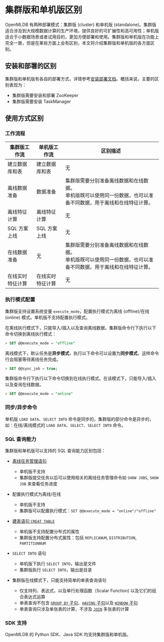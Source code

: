 # 集群版和单机版区别

OpenMLDB 有两种部署模式：集群版 (cluster) 和单机版 (standalone)。集群版适合涉及到大规模数据计算的生产环境，提供良好的可扩展性和高可用性；单机版适合于小数据场景或者试用目的，更加方便部署和使用。集群版和单机版在功能上完全一致，但是在某些方面上会有区别，本文将介绍集群版和单机版的各方面区别。

## 安装和部署的区别

集群版和单机版有各自的部署方式，详情参考[安装部署文档](../deploy/install_deploy)。概括来说，主要的区别表现为：

- 集群版需要安装和部署 ZooKeeper
- 集群版需要安装 TaskManager

## 使用方式区别

### 工作流程

| 集群版工作流     | 单机版工作流     | 区别描述                                                     |
| ---------------- | ---------------- | ------------------------------------------------------------ |
| 建立数据库和表   | 建立数据库和表   | 无                                                           |
| 离线数据准备     | 数据准备         | 集群版需要分别准备离线数据和在线数据。<br />单机版既可以使用同一份数据，也可以准备不同数据，用于离线和在线特征计算。 |
| 离线特征计算     | 离线特征计算     | 无                                                           |
| SQL 方案上线     | SQL 方案上线     | 无                                                           |
| 在线数据准备     | 无               | 集群版需要分别准备离线数据和在线数据。<br />单机版既可以使用同一份数据，也可以准备不同数据，用于离线和在线特征计算。 |
| 在线实时特征计算 | 在线实时特征计算 | 无                                                           |                                                         |

### 执行模式配置

集群版支持设置系统变量 `execute_mode`，配置执行模式为离线 (offline)/在线 (online) 模式。单机版不支持配置执行模式。

在离线执行模式下，只能导入/插入以及查询离线数据，集群版命令行下执行以下命令切换到离线执行模式：

```sql
> SET @@execute_mode = "offline"
```

离线模式下，默认任务是**异步模式**，执行以下命令可以设置为**同步模式**，这样命令行会阻塞等待离线任务完成。

```sql
> SET @@sync_job = true;
```

集群版命令行下执行以下命令切换到在线执行模式。在该模式下，只能导入/插入以及查询在线数据。

```sql
> SET @@execute_mode = "online"
```

### 同步/异步命令

单机版 `LOAD DATA`、`SELECT INTO` 命令是同步的，集群版的部分命令是异步的，如：在线/离线模式的 `LOAD DATA`、`SELECT`、`SELECT INTO` 命令。

### SQL 查询能力

集群版和单机版可以支持的 SQL 查询能力区别包括：

- [离线任务管理语句](../openmldb_sql/task_manage/SHOW_JOB.md)
  - 单机版不支持
  - 集群版提交任务以后可以使用相关的离线任务管理命令如 `SHOW JOBS`, `SHOW JOB` 来查看任务进度

- 配置执行模式为离线/在线
  - 单机版不支持
  - 集群版可以配置执行模式：`SET @@execute_mode = "online"/"offline"`

- [建表语句 `CREAT TABLE`](../openmldb_sql/ddl/CREATE_TABLE_STATEMENT.md)
  - 单机版不支持配置分布式的属性
  - 集群版支持配置分布式属性：包括 `REPLICANUM`, `DISTRIBUTION`, `PARTITIONNUM`

- `SELECT INTO` 语句
  - 单机版下执行 `SELECT INTO`，输出是文件
  - 集群版执行 `SELECT INTO`，输出是目录

- 集群版在线模式下，只能支持简单的单表查询语句
  - 仅支持列、表达式，以及单行处理函数（Scalar Function) 以及它们的组合表达式运算
  - 单表查询不包含 [`GROUP BY` 子句](../openmldb_sql/dql/JOIN_CLAUSE.md)、[`HAVING` 子句](../openmldb_sql/dql/HAVING_CLAUSE.md)以及 [`WINDOW` 子句](../openmldb_sql/dql/WINDOW_CLAUSE.md)
  - 单表查询只涉及单张表的计算，不涉及 [`JOIN`](../openmldb_sql/dql/JOIN_CLAUSE.md) 多张表的计算

### SDK 支持

OpenMLDB 的 Python SDK、Java SDK 均支持集群版和单机版。
